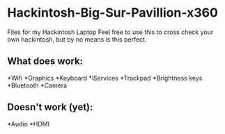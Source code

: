 # Hackintosh-Big-Sur-Pavillion-x360
Files for my Hackintosh Laptop
Feel free to use this to cross check your own hackintosh, but by no means is this perfect.

## What does work:
  *Wifi
  *Graphics
  *Keyboard
  *iServices
  *Trackpad 
  *Brightness keys
  *Bluetooth 
  *Camera

## Doesn't work (yet):
  *Audio
  *HDMI
